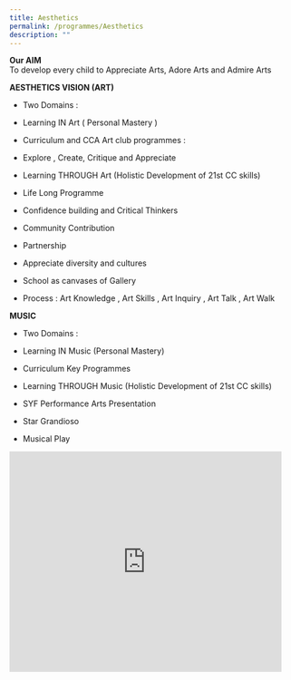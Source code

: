 ```yaml
---
title: Aesthetics
permalink: /programmes/Aesthetics
description: ""
---
```

**Our AIM**  
To develop every child to Appreciate Arts, Adore Arts and Admire Arts&nbsp;  
  
**AESTHETICS VISION (ART)**  

*   Two Domains :&nbsp;  
    

*   Learning IN Art ( Personal Mastery )

*   Curriculum and CCA Art club programmes :
*   Explore , Create, Critique and Appreciate

*   Learning THROUGH Art (Holistic Development of 21st CC skills)
*   Life Long Programme

*   Confidence building and Critical Thinkers
*   Community Contribution
*   Partnership
*   Appreciate diversity and cultures
*   School as canvases of Gallery

*   Process : Art Knowledge , Art Skills , Art Inquiry , Art Talk , Art Walk

  
**MUSIC**  

*   Two Domains :  
    

*   Learning IN Music (Personal Mastery)

*   Curriculum Key Programmes

*   Learning THROUGH Music (Holistic Development of 21st CC skills)

*   SYF Performance Arts Presentation
*   Star Grandioso
*   Musical Play


<iframe allowfullscreen="true" height="389" width="480" frameborder="0" src="https://docs.google.com/presentation/d/e/2PACX-1vQ4OuLsQ5VabqcEB_GHk_BgKLcnfKhir-mHH2hPDXeJjTuWgVP4ftIsp3nGiqyELafJMwrlKKoc9JRa/embed?start=true&amp;loop=true&amp;delayms=3000"></iframe>
